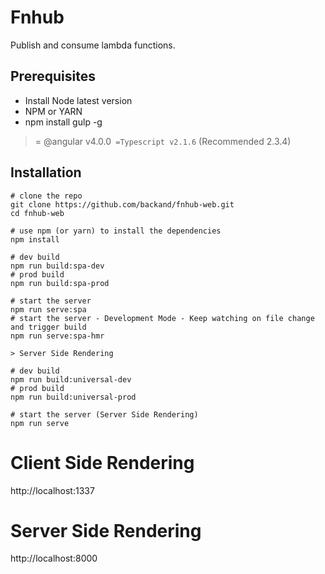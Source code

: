 # Fnhub

Publish and consume lambda functions.

## Prerequisites
- Install Node latest version
- NPM or YARN 
- npm install gulp -g

>= @angular v4.0.0`
>=Typescript v2.1.6` (Recommended 2.3.4)

## Installation
```
# clone the repo
git clone https://github.com/backand/fnhub-web.git
cd fnhub-web

# use npm (or yarn) to install the dependencies
npm install

# dev build
npm run build:spa-dev
# prod build
npm run build:spa-prod

# start the server
npm run serve:spa
# start the server - Development Mode - Keep watching on file change and trigger build
npm run serve:spa-hmr

> Server Side Rendering

# dev build
npm run build:universal-dev
# prod build
npm run build:universal-prod

# start the server (Server Side Rendering)
npm run serve
```

# Client Side Rendering 
http://localhost:1337

# Server Side Rendering 
http://localhost:8000